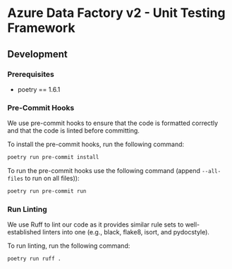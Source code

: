 # Azure Data Factory v2 - Unit Testing Framework

## Development

### Prerequisites

* poetry == 1.6.1

### Pre-Commit Hooks

We use pre-commit hooks to ensure that the code is formatted correctly and that the code is linted before committing.

To install the pre-commit hooks, run the following command:

```bash
poetry run pre-commit install
```

To run the pre-commit hooks use the following command (append `--all-files` to run on all files)):

```bash
poetry run pre-commit run
```

### Run Linting

We use Ruff to lint our code as it provides similar rule sets to well-established linters into one
(e.g., black, flake8, isort, and pydocstyle).

To run linting, run the following command:

```bash
poetry run ruff .
```
